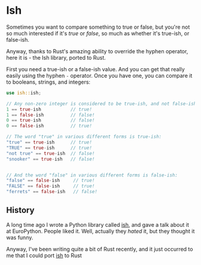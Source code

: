 # Ish

Sometimes you want to compare something to true or false,
but you're not so much interested if it's *true* or *false*,
so much as whether it's true-ish, or false-ish.

Anyway, thanks to Rust's amazing ability to override the hyphen operator,
here it is - the Ish library, ported to Rust.

First you need a true-ish or a false-ish value.
And you can get that really easily using the hyphen `-` operator.
Once you have one, you can compare it to booleans, strings, and integers:

```rust
use ish::ish;

// Any non-zero integer is considered to be true-ish, and not false-ish.
1 == true-ish           // true!
1 == false-ish          // false!
0 == true-ish           // false!
0 == false-ish          // true!

// The word "true" in various different forms is true-ish:
"true" == true-ish      // true!
"TRUE" == true-ish      // true!
"not true" == true-ish  // false!
"snooker" == true-ish   // false!


// And the word "false" in various different forms is false-ish:
"false" == false-ish     // true!
"FALSE" == false-ish     // true!
"ferrets" == false-ish   // false!
```


## History

A long time ago I wrote a Python library called [ish](https://github.com/judy2k/ish),
and gave a talk about it at EuroPython.
People liked it.
Well, actually they *hated* it,
but they thought it was funny.

Anyway,
I've been writing quite a bit of Rust recently,
and it just occurred to me that I could port [ish](https://github.com/judy2k/ish) to Rust